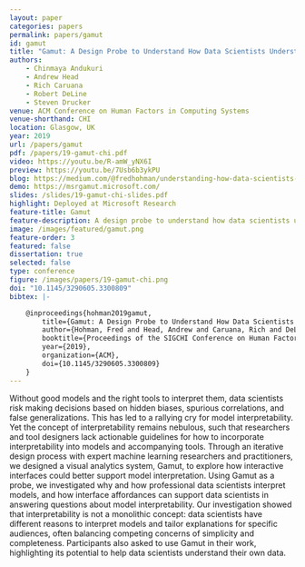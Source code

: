 ```yaml
---
layout: paper
categories: papers
permalink: papers/gamut
id: gamut
title: "Gamut: A Design Probe to Understand How Data Scientists Understand Machine Learning Models"
authors: 
    - Chinmaya Andukuri
    - Andrew Head
    - Rich Caruana
    - Robert DeLine
    - Steven Drucker
venue: ACM Conference on Human Factors in Computing Systems
venue-shorthand: CHI
location: Glasgow, UK
year: 2019
url: /papers/gamut
pdf: /papers/19-gamut-chi.pdf
video: https://youtu.be/R-amW_yNX6I
preview: https://youtu.be/7Usb6b3ykPU
blog: https://medium.com/@fredhohman/understanding-how-data-scientists-understand-machine-learning-models-5afe7bc2b270
demo: https://msrgamut.microsoft.com/
slides: /slides/19-gamut-chi-slides.pdf
highlight: Deployed at Microsoft Research
feature-title: Gamut
feature-description: A design probe to understand how data scientists understand machine learning models
image: /images/featured/gamut.png
feature-order: 3
featured: false
dissertation: true
selected: false
type: conference
figure: /images/papers/19-gamut-chi.png
doi: "10.1145/3290605.3300809"
bibtex: |-

    @inproceedings{hohman2019gamut,
        title={Gamut: A Design Probe to Understand How Data Scientists Understand Machine Learning Models},
        author={Hohman, Fred and Head, Andrew and Caruana, Rich and DeLine, Rob and Drucker, Steven M.},
        booktitle={Proceedings of the SIGCHI Conference on Human Factors in Computing Systems},
        year={2019},
        organization={ACM},
        doi={10.1145/3290605.3300809}
    }
---
```


Without good models and the right tools to interpret them, data scientists risk making decisions based on hidden biases, spurious correlations, and false generalizations.
This has led to a rallying cry for model interpretability.
Yet the concept of interpretability remains nebulous, such that researchers and tool designers lack actionable guidelines for how to incorporate interpretability into models and accompanying tools. 
Through an iterative design process with expert machine learning researchers and practitioners, we designed a visual analytics system, Gamut, to explore how interactive interfaces could better support model interpretation.
Using Gamut as a probe, we investigated why and how professional data scientists interpret models, and how interface affordances can support data scientists in answering questions about model interpretability.
Our investigation showed that interpretability is not a monolithic concept: data scientists have different reasons to interpret models and tailor explanations for specific audiences, often balancing competing concerns of simplicity and completeness.
Participants also asked to use Gamut in their work, highlighting its potential to help data scientists understand their own data.